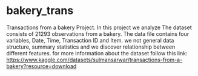 # bakery_trans
Transactions from a bakery Project.  In this project we analyze The dataset consists of 21293 observations from a bakery. The data file contains four variables, Date, Time, Transaction ID and Item. we not general data structure, summary statistics and we discover relationship between different features. for more information about the dataset follow this link: https://www.kaggle.com/datasets/sulmansarwar/transactions-from-a-bakery?resource=download

